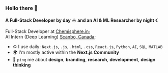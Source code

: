 ### Hello there 👋

#### A Full-Stack Developer by day ☼ and an AI & ML Researcher by night ☾

Full-Stack Developer at [Chemisphere.in](https://chemisphere.in);<br>
AI Intern (Deep Learning) [Scanbo, Canada](https://www.scanbo.com);<br>

- ⚙️ I use daily: `Next.js`, `.js`, `.html`, `.css`, `React.js`, `Python`, `AI`, `SQL`, `MATLAB`
- 🌍 I'm mostly active within the **Next.js Community**
- 💬 `ping` me about **design**, **branding**, **research**, **development**, **design thinking**
